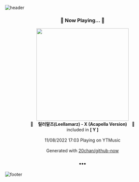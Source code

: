 ![header](https://capsule-render.vercel.app/api?type=wave&height=170&section=header&text=Hi.%20I'm%20SHIFT&fontColor=090707&fontAlignX=45&fontAlignY=65&fontSize=100)

<h3 align="center">🎵 Now Playing... 🎵</h3>
<p align="center">
  <a href="https://music.youtube.com/watch?v=Vbwv8bFsqeY">
    <img width="300" src="https://lh3.googleusercontent.com/vojkV5Oj4_Xbdzi_QuZXzJzr38SixqkxpRJHLSZTzEeghDx-PPr6Wgkzq-m8P2BZgFpgfUL6XEYp6FH3FA">
  </a>
  <br>
  🎵&nbsp&nbsp&nbsp <b>릴러말즈(Leellamarz) - X (Acapella Version)</b> &nbsp&nbsp&nbsp🎵
  <br>
  included in <b>[ Y ]</b>
  
  <br />
  <br />
  11/08/2022 17:03 Playing on YTMusic
  <br />
  <br />
  Generated with <a href="https://github.com/20chan/github-now">20chan/github-now</a>
</p>

<h3 align="center">•••</h3>

![footer](https://capsule-render.vercel.app/api?type=wave&height=150&section=footer)
